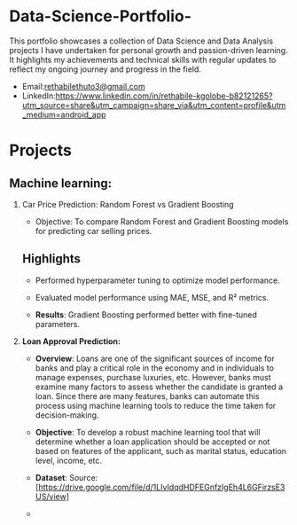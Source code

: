 # Data-Science-Portfolio-
This portfolio showcases a collection of Data Science and Data Analysis projects I have undertaken for personal growth and passion-driven learning. It highlights my achievements and technical skills with regular updates to reflect my ongoing journey and progress in the field.
- Email:rethabilethuto3@gmail.com 
- LinkedIn:https://www.linkedin.com/in/rethabile-kgolobe-b82121265?utm_source=share&utm_campaign=share_via&utm_content=profile&utm_medium=android_app
# Projects
## Machine learning:
1. Car Price Prediction: Random Forest vs Gradient Boosting
 
   - Objective: To compare Random Forest and Gradient Boosting models for predicting car selling prices.

   ## Highlights

   - Performed hyperparameter tuning to optimize model performance.

   - Evaluated model performance using MAE, MSE, and R² metrics.

   - **Results**: Gradient Boosting performed better with fine-tuned parameters.
     
 2. **Loan Approval Prediction:**

    - **Overview**: Loans are one of the significant sources of income for banks and play a critical role in the economy and in individuals to manage expenses, purchase luxuries, etc. However, banks must examine many factors to assess whether the candidate is granted a loan. Since there are many features, banks can automate this process using machine learning tools to reduce the time taken for decision-making.
      
    - **Objective**: To develop a robust machine learning tool that will determine whether a loan application should be accepted or not based on features of the applicant, such as marital status, education level, income, etc.
      
    - **Dataset**: Source: [https://drive.google.com/file/d/1LIvIdqdHDFEGnfzIgEh4L6GFirzsE3US/view]
    - 
   
